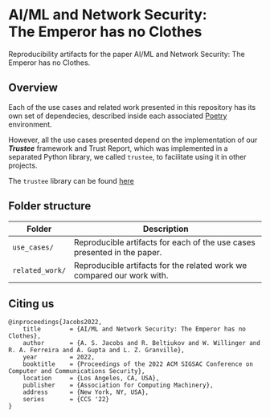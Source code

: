 # AI/ML and Network Security: <br>The Emperor has no Clothes

Reproducibility artifacts for the paper AI/ML and Network Security: The Emperor has no Clothes.

## Overview

Each of the use cases and related work presented in this repository has its own set of dependecies, described inside each associated [Poetry](https://python-poetry.org/docs/pyproject/) environment.

However, all the use cases presented depend on the implementation of our ***Trustee*** framework and Trust Report, which was implemented in a separated Python library, we called `trustee`,  to facilitate using it in other projects.

The `trustee` library can be found [here](https://github.com/asjacobs92/trustee)

## Folder structure

| Folder          | Description                                                              |
| --------------- | ------------------------------------------------------------------------ |
| `use_cases/`    | Reproducible artifacts for each of the use cases presented in the paper. |
| `related_work/` | Reproducible artifacts for the related work we compared our work with.   |



## Citing us

```
@inproceedings{Jacobs2022,
	title        = {AI/ML and Network Security: The Emperor has no Clothes},
	author       = {A. S. Jacobs and R. Beltiukov and W. Willinger and R. A. Ferreira and A. Gupta and L. Z. Granville},
	year         = 2022,
	booktitle    = {Proceedings of the 2022 ACM SIGSAC Conference on Computer and Communications Security},
	location     = {Los Angeles, CA, USA},
	publisher    = {Association for Computing Machinery},
	address      = {New York, NY, USA},
	series       = {CCS '22}
}
```